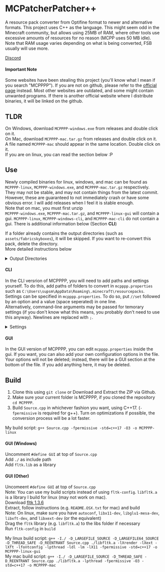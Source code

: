 # MCPatcherPatcher++
A resource pack converter from Optifine format to newer and alternative formats. This project uses C++ as the language. This might seem odd in the Minecraft community, but allows using 25MB of RAM, where other tools use excessive amounts of resources for no reason (MCPP uses 50 MB idle). Note that RAM usage varies depending on what is being converted, FSB usually will use more.  
  
[Discord](https://discord.gg/waXJDswsaR)  

#### Important Note
Some websites have been stealing this project (you'll know what I mean if you search "MCPPPP"). If you are not on github, please refer to the [official page](https://github.com/supsm/MCPPPP) instead. Most other websites are outdated, and some might contain unwanted programs. If there is another official website where I distribute binaries, it will be linked on the github.  

## TLDR
On Windows, download `MCPPPP-windows.exe` from releases and double click on it.  
On Mac, download `MCPPPP-mac.tar.gz` from releases and double click on it. A file named `MCPPPP-mac` should appear in the same location. Double click on it.  
If you are on linux, you can read the section below :P

## Use
Newly compiled binaries for linux, windows, and mac can be found as `MCPPPP-linux`, `MCPPPP-windows.exe`, and `MCPPPP-mac.tar.gz` respectively. They may not be stable, and may not contain things from the latest commit. However, these are guaranteed to not immediately crash or have some obvious error. I will add releases when I feel it is stable enough.  
Note that on mac, you must first unzip  
`MCPPPP-windows.exe`, `MCPPPP-mac.tar.gz`, and `MCPPPP-linux-gui` will contain a gui.
`MCPPPP-linux`, `MCPPPP-windows-cli`, and `MCPPPP-mac-cli` do not contain a gui. There is additional information below (Section **CLI**)  
  
If a folder already contains the output directories (such as `assets/fabricskyboxes`), it will be skipped. If you want to re-convert this pack, delete the directory.  
More detailed instructions below  
<details>
  <summary>Output Directories</summary>

  Fabricskyboxes: `assets/fabricskyboxes/sky`  
  Variated Mob Textures: `assets/minecraft/varied/textures/entity`  
  Chime: `assets/mcpppp`, `assets/minecraft/overrides`
</details>


#### CLI
In the CLI versrion of MCPPPP, you will need to add paths and settings yourself. To do this, add paths of folders to convert in `mcpppp.properties` such as `C:\Users\supsm\AppData\Roaming\.minecraft\resourcepacks`.  
Settings can be specified in `mcpppp.properties`. To do so, put `//set` followed by an option and a value (space seperated) in one line.  
Alternatively, command-line arguments may be passed for temorary settings (if you don't know what this means, you probably don't need to use this anyway). Newlines are replaced with `;`.  
<details>
  <summary>Settings</summary>

  | Name              | Values/Type      | Description                                                                                                            | Default    |
  |:-----------------:|:----------------:|:----------------------------------------------------------------------------------------------------------------------:|:----------:|
  | `pauseOnExit`    | `true`, `false` | Wait for enter/key to be pressed once execution has been finished                                                      | `true`    |
  | `log`             | String           | A log file where logs will be stored                                                                                   | `log.txt` |
  | `timestamp`      | `true`, `false` | Timestamp console (Logs will always be timestamped)                                                                    | `false`   |
  | `autoDeleteTemp` | `true`, `false` | Automatically delete `mcpppp-temp` folder on startup                                                                  | `false`  |
  | `outputLevel`    | Integer, `1-5`   | How much info should be outputted <br>`1` - Spam <br>`2` - Info <br>`3` - Important <br>`4` - Warning <br>`5` - Error | `3`       |
  | `logLevel`       | Integer, `1-5`   | Same as `outputLevel`, but for logs <br>Has no effect if no log file is set                                           | `2`       |
  | `deleteSource`   | `true`, `false` | Delete source (optifine/mcpatcher) files when done converting. The pack will no longer be able to re-convert           | `false`   |
</details>

#### GUI
In the GUI version of MCPPPP, you can edit `mcpppp.properties` inside the gui. If you want, you can also add your own configuration options in the file. Your options will not be deleted; instead, there will be a GUI section at the bottom of the file. If you add anything here, it may be deleted.  

## Build
1. Clone this using `git clone` or Download and Extract the ZIP via Github.  
2. Make sure your current folder is MCPPPP, if you cloned the repository `cd MCPPPP`.  
3. Build `Source.cpp` in whichever fashion you want, using C++17. (`-fpermissive` is required for g++). Turn on optimizations if possible, the conversion process will be a lot faster.  

My build script: `g++ Source.cpp -fpermissive -std=c++17 -O3 -o MCPPPP-linux`  

#### GUI (Windows)
Uncomment `#define GUI` at top of `Source.cpp`  
Add `./` as include path  
Add `fltk.lib` as a library  

#### GUI (Other)
Uncomeent `#define GUI` at top of `Source.cpp`  
Note: You can use my build scripts instead of using `fltk-config`. `libfltk.a` is a library I build for linux (may not work on mac).  
Download [fltk 1.3.6](https://github.com/fltk/fltk/releases/tag/release-1.3.6)  
Extract, follow instructions (e.g. `README.OSX.txt` for mac) and build  
Note: On linux, make sure you have `autoconf`, `libx11-dev`, `libglu1-mesa-dev`, `libxft-dev`, and `libxext-dev` (or the equivalent)  
Drag the `fltk` library (e.g. `libfltk.a`) to the libs folder if necessary  
Run `fltk-config` in `build`  

My linux build script: `g++ -I./ -D_LARGEFILE_SOURCE -D_LARGEFILE64_SOURCE -D_THREAD_SAFE -D_REENTRANT Source.cpp ./libfltk.a -lXrender -lXext -lXft -lfontconfig -lpthread -ldl -lm -lX11 -fpermissive -std=c++17 -o MCPPPP-linux-gui`  
My mac build script: `g++ -I./ -D_LARGEFILE_SOURCE -D_THREAD_SAFE -D_REENTRANT Source.cpp ./libfltk.a -lpthread -fpermissive -O3 -std=c++17 -o MCPPPP-mac`  

